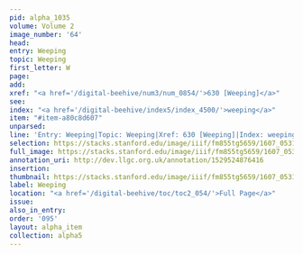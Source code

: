```yaml
---
pid: alpha_1035
volume: Volume 2
image_number: '64'
head:
entry: Weeping
topic: Weeping
first_letter: W
page:
add:
xref: "<a href='/digital-beehive/num3/num_0854/'>630 [Weeping]</a>"
see:
index: "<a href='/digital-beehive/index5/index_4500/'>weeping</a>"
item: "#item-a80c8d607"
unparsed:
line: 'Entry: Weeping|Topic: Weeping|Xref: 630 [Weeping]|Index: weeping|#item-a80c8d607'
selection: https://stacks.stanford.edu/image/iiif/fm855tg5659/1607_0531/825,2700,2942,417/full/0/default.jpg
full_image: https://stacks.stanford.edu/image/iiif/fm855tg5659/1607_0531/full/full/0/default.jpg
annotation_uri: http://dev.llgc.org.uk/annotation/1529524876416
insertion:
thumbnail: https://stacks.stanford.edu/image/iiif/fm855tg5659/1607_0531/825,2700,600,180/250,/0/default.jpg
label: Weeping
location: "<a href='/digital-beehive/toc/toc2_054/'>Full Page</a>"
issue:
also_in_entry:
order: '095'
layout: alpha_item
collection: alpha5
---
```

